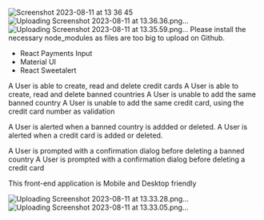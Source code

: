 ![Screenshot 2023-08-11 at 13 36 45](https://github.com/destronogen/credit-card-CRUD/assets/74768383/014e5a51-005e-42d7-99a5-0221af6f16e2)
![Uploading Screenshot 2023-08-11 at 13.36.36.png…]()
![Uploading Screenshot 2023-08-11 at 13.35.59.png…]()
Please install the necessary node_modules as files are too big to upload on Github.
  - React Payments Input
  - Material UI
  - React Sweetalert

A User is able to create, read and delete credit cards
A User is able to create, read and delete banned countries
A User is unable to add the same banned country
A User is unable to add the same credit card, using the credit card number as validation

A User is alerted when a banned country is addded or deleted.
A User is alerted when a credit card is added or deleted.

A User is prompted with a confirmation dialog before deleting a banned country
A User is prompted with a confirmation dialog before deleting a credit card

This front-end application is Mobile and Desktop friendly

![Uploading Screenshot 2023-08-11 at 13.33.28.png…]()
![Uploading Screenshot 2023-08-11 at 13.33.05.png…]()


